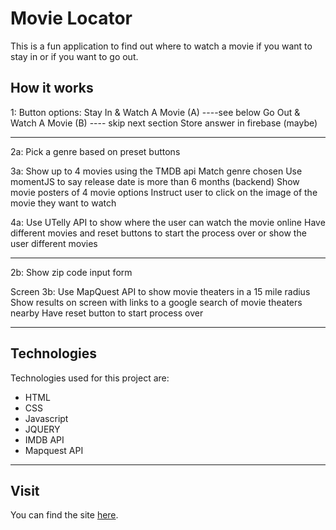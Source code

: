 # Movie Locator

This is a fun application to find out where to watch a movie if you want to stay in or if you want to go out.

## How it works

1:
Button options:
Stay In & Watch A Movie (A) ----see below
Go Out & Watch A Movie (B) ---- skip next section
Store answer in firebase (maybe)

----------------------------------
2a:
Pick a genre based on preset buttons

3a:
Show up to 4 movies using the TMDB api
Match genre chosen
Use momentJS to say release date is more than 6 months (backend)
Show movie posters of 4 movie options
Instruct user to click on the image of the movie they want to watch

4a:
Use UTelly API to show where the user can watch the movie online
Have different movies and reset buttons to start the process over or show the user different movies

------------------------------------

2b:
Show zip code input form

Screen 3b:
Use MapQuest API to show movie theaters in a 15 mile radius
Show results on screen with links to a google search of movie theaters nearby
Have reset button to start process over

------------------------------------
## Technologies 

Technologies used for this project are:
* HTML
* CSS
* Javascript 
* JQUERY
* IMDB API
* Mapquest API
------------------------------------

## Visit

You can find the site [here](https://scottnelsen0106.github.io/Movie-Locator/).
